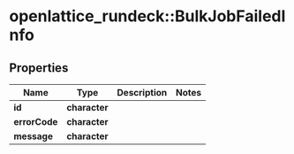 # openlattice_rundeck::BulkJobFailedInfo

## Properties
Name | Type | Description | Notes
------------ | ------------- | ------------- | -------------
**id** | **character** |  | 
**errorCode** | **character** |  | 
**message** | **character** |  | 


